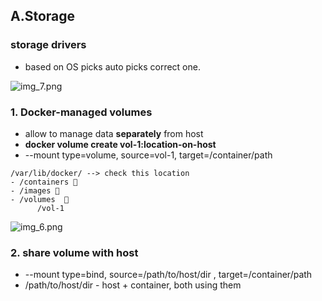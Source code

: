 ## A.Storage
### storage drivers
- based on OS picks auto picks correct one.

![img_7.png](img/crash-course/img_7.png)

### 1. Docker-managed volumes
- allow to manage data **separately** from host
- **docker volume create vol-1:location-on-host**
- --mount type=volume, source=vol-1, target=/container/path
```
/var/lib/docker/ --> check this location
- /containers 🔸
- /images 🔸
- /volumes  🔸
      /vol-1
```
![img_6.png](img/crash-course/img_6.png)

### 2. share volume with host
- --mount type=bind,   source=/path/to/host/dir , target=/container/path
- /path/to/host/dir  - host + container, both using them



